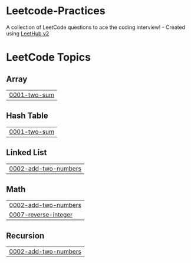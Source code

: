 # Leetcode-Practices
A collection of LeetCode questions to ace the coding interview! - Created using [LeetHub v2](https://github.com/arunbhardwaj/LeetHub-2.0)

<!---LeetCode Topics Start-->
# LeetCode Topics
## Array
|  |
| ------- |
| [0001-two-sum](https://github.com/sanjay1882/Leetcode-Practices/tree/master/0001-two-sum) |
## Hash Table
|  |
| ------- |
| [0001-two-sum](https://github.com/sanjay1882/Leetcode-Practices/tree/master/0001-two-sum) |
## Linked List
|  |
| ------- |
| [0002-add-two-numbers](https://github.com/sanjay1882/Leetcode-Practices/tree/master/0002-add-two-numbers) |
## Math
|  |
| ------- |
| [0002-add-two-numbers](https://github.com/sanjay1882/Leetcode-Practices/tree/master/0002-add-two-numbers) |
| [0007-reverse-integer](https://github.com/sanjay1882/Leetcode-Practices/tree/master/0007-reverse-integer) |
## Recursion
|  |
| ------- |
| [0002-add-two-numbers](https://github.com/sanjay1882/Leetcode-Practices/tree/master/0002-add-two-numbers) |
<!---LeetCode Topics End-->